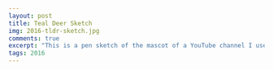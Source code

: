 ```yaml
---
layout: post
title: Teal Deer Sketch
img: 2016-tldr-sketch.jpg
comments: true
excerpt: "This is a pen sketch of the mascot of a YouTube channel I used to watch in 2016. His mascot is a teal deer, which is a play on the acronym TL;DR, meaning Too Long, Didn't Read, because his channel was focused on reading and analyzing news and research articles that were used incorrectly as sources."
tags: 2016
---
```

